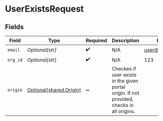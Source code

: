 # UserExistsRequest


## Fields

| Field                                                                                      | Type                                                                                       | Required                                                                                   | Description                                                                                | Example                                                                                    |
| ------------------------------------------------------------------------------------------ | ------------------------------------------------------------------------------------------ | ------------------------------------------------------------------------------------------ | ------------------------------------------------------------------------------------------ | ------------------------------------------------------------------------------------------ |
| `email`                                                                                    | *Optional[str]*                                                                            | :heavy_check_mark:                                                                         | N/A                                                                                        | user@example.com                                                                           |
| `org_id`                                                                                   | *Optional[str]*                                                                            | :heavy_check_mark:                                                                         | N/A                                                                                        | 123                                                                                        |
| `origin`                                                                                   | [Optional[shared.Origin]](undefined/models/shared/origin.md)                               | :heavy_minus_sign:                                                                         | Checkes if user exists in the given portal origin. If not provided, checks in all origins. |                                                                                            |